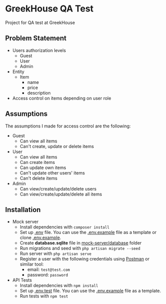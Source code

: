 # GreekHouse QA Test

Project for QA test at GreekHouse

## Problem Statement

- Users authorization levels
  - Guest
  - User
  - Admin
- Entity
  - Item
    - name
    - price
    - description
- Access control on items depending on user role

## Assumptions

The assumptions I made for access control are the following:

- Guest
  - Can view all items
  - Can't create, update or delete items
- User
  - Can view all items
  - Can create items
  - Can update own items
  - Can't update other users' items
  - Can't delete items
- Admin
  - Can view/create/update/delete users
  - Can view/create/update/delete all items

## Installation

- Mock server
  - Install dependencies with `composer install`
  - Set up [.env](./mock-server/.env) file. You can use the [.env.example](./mock-server/.env.example) file as a template or clone [.env.example](./mock-server/.env.example).
  - Create **database.sqlite** file in [mock-server/database](./mock-server/database) folder
  - Run migrations and seed with `php artisan migrate --seed`
  - Run server with `php artisan serve`
  - Register a user with the following credentials using [Postman](https://www.postman.com/) or similar tool:
    - email: `test@test.com`
    - password: `password`
- API Tests
  - Install dependencies with `npm install`
  - Set up [.env.test](./api-tests/.env.test) file. You can use the [.env.example](./api-tests/.env.example) file as a template.
  - Run tests with `npm test`
